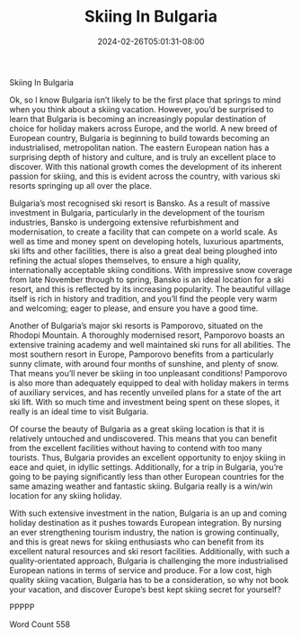﻿---
title: "Skiing In Bulgaria"
date: 2024-02-26T05:01:31-08:00
description: "Text Tips for Web Success"
featured_image: "/images/Text.jpg"
tags: ["Text"]
---

Skiing In Bulgaria

Ok, so I know Bulgaria isn’t likely to be the first place that springs to mind when you think about a skiing vacation.  However, you’d be surprised to learn that Bulgaria is becoming an increasingly popular destination of choice for holiday makers across Europe, and the world.  A new breed of European country, Bulgaria is beginning to build towards becoming an industrialised, metropolitan nation.  The eastern European nation has a surprising depth of history and culture, and is truly an excellent place to discover.  With this national growth comes the development of its inherent passion for skiing, and this is evident across the country, with various ski resorts springing up all over the place.

Bulgaria’s most recognised ski resort is Bansko.  As a result of massive investment in Bulgaria, particularly in the development of the tourism industries, Bansko is undergoing extensive refurbishment and modernisation, to create a facility that can compete on a world scale.  As well as time and money spent on developing hotels, luxurious apartments, ski lifts and other facilities, there is also a great deal being ploughed into refining the actual slopes themselves, to ensure a high quality, internationally acceptable skiing conditions.  With impressive snow coverage from late November through to spring, Bansko is an ideal location for a ski resort, and this is reflected by its increasing popularity.  The beautiful village itself is rich in history and tradition, and you’ll find the people very warm and welcoming; eager to please, and ensure you have a good time.

Another of Bulgaria’s major ski resorts is Pamporovo, situated on the Rhodopi Mountain.  A thoroughly modernised resort, Pamporovo boasts an extensive training academy and well maintained ski runs for all abilities.  The most southern resort in Europe, Pamporovo benefits from a particularly sunny climate, with around four months of sunshine, and plenty of snow.  That means you’ll never be skiing in too unpleasant conditions!  Pamporovo is also more than adequately equipped to deal with holiday makers in terms of auxiliary services, and has recently unveiled plans for a state of the art ski lift.  With so much time and investment being spent on these slopes, it really is an ideal time to visit Bulgaria.

Of course the beauty of Bulgaria as a great skiing location is that it is relatively untouched and undiscovered.  This means that you can benefit from the excellent facilities without having to contend with too many tourists.  Thus, Bulgaria provides an excellent opportunity to enjoy skiing in eace and quiet, in idyllic settings.  Additionally, for a trip in Bulgaria, you’re going to be paying significantly less than other European countries for the same amazing weather and fantastic skiing.  Bulgaria really is a win/win location for any skiing holiday.

With such extensive investment in the nation, Bulgaria is an up and coming holiday destination as it pushes towards European integration.  By nursing an ever strengthening tourism industry, the nation is growing continually, and this is great news for skiing enthusiasts who can benefit from its excellent natural resources and ski resort facilities.  Additionally, with such a quality-orientated approach, Bulgaria is challenging the more industrialised European nations in terms of service and produce. For a low cost, high quality skiing vacation, Bulgaria has to be a consideration, so why not book your vacation, and discover Europe’s best kept skiing secret for yourself?

PPPPP

Word Count 558

